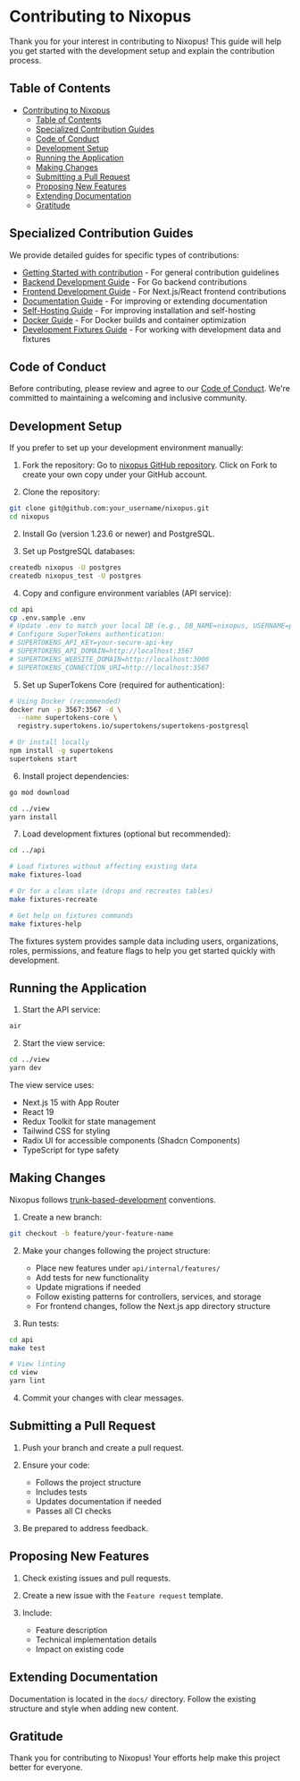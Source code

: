 # Contributing to Nixopus

Thank you for your interest in contributing to Nixopus! This guide will help you get started with the development setup and explain the contribution process.

## Table of Contents

- [Contributing to Nixopus](#contributing-to-nixopus)
  - [Table of Contents](#table-of-contents)
  - [Specialized Contribution Guides](#specialized-contribution-guides)
  - [Code of Conduct](#code-of-conduct)
  - [Development Setup](#development-setup)
  - [Running the Application](#running-the-application)
  - [Making Changes](#making-changes)
  - [Submitting a Pull Request](#submitting-a-pull-request)
  - [Proposing New Features](#proposing-new-features)
  - [Extending Documentation](#extending-documentation)
  - [Gratitude](#gratitude)

## Specialized Contribution Guides

We provide detailed guides for specific types of contributions:

- [Getting Started with contribution](README.md) - For general contribution guidelines
- [Backend Development Guide](backend.md) - For Go backend contributions
- [Frontend Development Guide](frontend.md) - For Next.js/React frontend contributions
- [Documentation Guide](documentation.md) - For improving or extending documentation
- [Self-Hosting Guide](self-hosting.md) - For improving installation and self-hosting
- [Docker Guide](docker.md) - For Docker builds and container optimization
- [Development Fixtures Guide](fixtures.md) - For working with development data and fixtures

## Code of Conduct

Before contributing, please review and agree to our [Code of Conduct](/code-of-conduct/index.md). We're committed to maintaining a welcoming and inclusive community.

## Development Setup

If you prefer to set up your development environment manually:

1. Fork the repository: Go to [nixopus GitHub repository](https://github.com/raghavyuva/nixopus). Click on Fork to create your own copy under your GitHub account.

1. Clone the repository:

```bash
git clone git@github.com:your_username/nixopus.git
cd nixopus
```

2. Install Go (version 1.23.6 or newer) and PostgreSQL.

3. Set up PostgreSQL databases:

```bash
createdb nixopus -U postgres
createdb nixopus_test -U postgres
```

4. Copy and configure environment variables (API service):

```bash
cd api
cp .env.sample .env
# Update .env to match your local DB (e.g., DB_NAME=nixopus, USERNAME=postgres, PASSWORD=...)
# Configure SuperTokens authentication:
# SUPERTOKENS_API_KEY=your-secure-api-key
# SUPERTOKENS_API_DOMAIN=http://localhost:3567
# SUPERTOKENS_WEBSITE_DOMAIN=http://localhost:3000
# SUPERTOKENS_CONNECTION_URI=http://localhost:3567
```

5. Set up SuperTokens Core (required for authentication):

```bash
# Using Docker (recommended)
docker run -p 3567:3567 -d \
  --name supertokens-core \
  registry.supertokens.io/supertokens/supertokens-postgresql

# Or install locally
npm install -g supertokens
supertokens start
```

6. Install project dependencies:

```bash
go mod download

cd ../view
yarn install
```

7. Load development fixtures (optional but recommended):

```bash
cd ../api

# Load fixtures without affecting existing data
make fixtures-load

# Or for a clean slate (drops and recreates tables)
make fixtures-recreate

# Get help on fixtures commands
make fixtures-help
```

The fixtures system provides sample data including users, organizations, roles, permissions, and feature flags to help you get started quickly with development.

## Running the Application

1. Start the API service:

```bash
air
```

2. Start the view service:

```bash
cd ../view
yarn dev
```

The view service uses:

- Next.js 15 with App Router
- React 19
- Redux Toolkit for state management
- Tailwind CSS for styling
- Radix UI for accessible components (Shadcn Components)
- TypeScript for type safety

## Making Changes

Nixopus follows [trunk-based-development](https://www.atlassian.com/continuous-delivery/continuous-integration/trunk-based-development) conventions.

1. Create a new branch:

```bash
git checkout -b feature/your-feature-name
```

2. Make your changes following the project structure:
   - Place new features under `api/internal/features/`
   - Add tests for new functionality
   - Update migrations if needed
   - Follow existing patterns for controllers, services, and storage
   - For frontend changes, follow the Next.js app directory structure

3. Run tests:

```bash
cd api
make test

# View linting
cd view
yarn lint
```

4. Commit your changes with clear messages.

## Submitting a Pull Request

1. Push your branch and create a pull request.

2. Ensure your code:
   - Follows the project structure
   - Includes tests
   - Updates documentation if needed
   - Passes all CI checks

3. Be prepared to address feedback.

## Proposing New Features

1. Check existing issues and pull requests.

2. Create a new issue with the `Feature request` template.

3. Include:
   - Feature description
   - Technical implementation details
   - Impact on existing code

## Extending Documentation

Documentation is located in the `docs/` directory. Follow the existing structure and style when adding new content.

## Gratitude

Thank you for contributing to Nixopus! Your efforts help make this project better for everyone.
